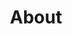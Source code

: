 ---
title: "About"
hero:
  title: "Our Company"
  background_image: "/images/bg/home-2.jpg"
content_blocks:
  - _bookshop_name: "start"
    preheading: "What we are"
    heading: "We are a dynamic team of problem solvers"
    text: "We provide strategic, consulting and technical expertise in multiple domains. At the same time we are focused on building & customizing LLM (large language models) in the AI/ML space."
    image_path: "/images/bg/home-7.jpg"
    button:
      text: "Get started"
      url: "/contact/"
  - _bookshop_name: "numbers"
    sections:
      - title: "Our Mission"
        text: "We want to take away a monkey off your back one at a time, so you can focus on your next endeavor."
      - title: "Our Vision"
        text: "We continue to push the excellence boundary in being identified as a trustworthy problem-solving partner."
      - title: "Our Approach"
        text: "We take time in scoping your requirements with attention to details. Your success defines ours."
  - _bookshop_name: "counter_dark"
    numbers:
      - icon: "ti-check"
        number: 100
        suffix: "+"
        text: "Projects Done"
      - icon: "ti-flag"
        number: 5
        suffix: ""
        text: "Active Projects"
      - icon: "ti-layers"
        number: 2
        suffix: "+"
        text: "Available Countries"
      - icon: "ti-medall"
        number: 500
        suffix: "+"
        text: "Staff Augmented"
  - _bookshop_name: "team"
    preheading: "Our Team"
    heading: "Key Members"
    people:
      - name: "Pradeep Macharla"
        image: "/images/team/pradeep-1.jpg"
        role: "Founder"
        linkedin: "pradeepmacharla"
      - name: "Bhagawan Gnanapa"
        image: "/images/team/bhagawan.jpg"
        role: "Founder"
        linkedin: "bhagawan-gnanapa-0b9bb93"
---